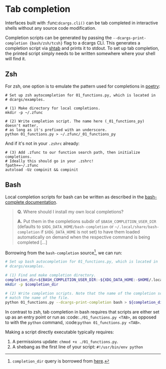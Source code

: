 # Tab completion

Interfaces built with :func:`dcargs.cli()` can be tab completed in interactive
shells without any source code modification.

Completion scripts can be generated by passing the
`--dcargs-print-completion {bash/zsh/tcsh}` flag to a dcargs CLI. This generates
a completion script via [shtab](https://docs.iterative.ai/shtab/) and prints it
to stdout. To set up tab completion, the printed script simply needs to be
written somewhere where your shell will find it.

## Zsh

For zsh, one option is to emulate the pattern used for completions in
[poetry](https://python-poetry.org/docs):

```
# Set up zsh autocompletion for 01_functions.py, which is located in
# dcargs/examples.

# (1) Make directory for local completions.
mkdir -p ~/.zfunc

# (2) Write completion script. The name here (_01_functions_py) doesn't matter,
# as long as it's prefixed with an underscore.
python 01_functions.py > ~/.zfunc/_01_functions_py
```

And if it's not in your `.zshrc` already:

```
# (3) Add .zfunc to our function search path, then initialize completions.
# Ideally this should go in your .zshrc!
fpath+=~/.zfunc
autoload -Uz compinit && compinit
```

## Bash

Local completion scripts for bash can be written as described in the
[bash-complete documentation](https://github.com/scop/bash-completion/blob/master/README.md#FAQ).

> **Q.** Where should I install my own local completions?
>
> **A.** Put them in the completions subdir of `$BASH_COMPLETION_USER_DIR`
> (defaults to `$XDG_DATA_HOME/bash-completion` or
> `~/.local/share/bash-completion` if `$XDG_DATA_HOME` is not set) to have them
> loaded automatically on demand when the respective command is being completed
> [...]

Borrowing from the `bash-completion` source[^bash_completion], we can run:

<!-- prettier-ignore-start -->

[^bash_completion]: `completion_dir` query is borrowed from [here](https://github.com/scop/bash-completion/blob/966a4e043822613040546e8c003509798c5fae1a/bash_completion#L2440).

<!-- prettier-ignore-end -->

```bash
# Set up bash autocompletion for 01_functions.py, which is located in
# dcargs/examples.

# (1) Find and make completion directory.
completion_dir=${BASH_COMPLETION_USER_DIR:-${XDG_DATA_HOME:-$HOME/.local/share}/bash-completion}/completions/
mkdir -p $completion_dir

# (2) Write completion scripts. Note that the name of the completion script must
# match the name of the file.
python 01_functions.py --dcargs-print-completion bash > ${completion_dir}/01_functions.py
```

In contrast to zsh, tab completion in bash requires that scripts are either set
up as an entry point or run as :code:`./01_functions.py <TAB>`, as opposed to
with the `python` command, :code:`python 01_functions.py <TAB>`.

Making a script directly executable typically requires:

1. A permissions update: `chmod +x ./01_functions.py`.
2. A shebang as the first line of your script: `#!/usr/bin/env python`
